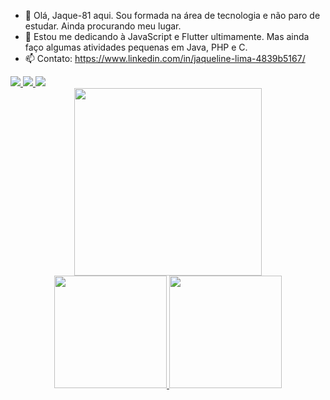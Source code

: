 - 👋 Olá, Jaque-81 aqui. Sou formada na área de tecnologia e não paro de estudar. Ainda procurando meu lugar.
- 🌱 Estou me dedicando à JavaScript e Flutter ultimamente. Mas ainda faço algumas atividades pequenas em Java, PHP e C.  
- 📫 Contato: https://www.linkedin.com/in/jaqueline-lima-4839b5167/
<div>
  <a href="https://www.linkedin.com/in/jaqueline-lima-4839b5167/">
  <img src ="https://img.shields.io/badge/LinkedIn-0077B5?style=for-the-badge&logo=linkedin&logoColor=white"/>
    
  <a href="jaqueline.lima.jpl@gmail.com">
  <img src="https://img.shields.io/badge/Gmail-D14836?style=for-the-badge&logo=gmail&logoColor=white"/>
    
   <a href="https://instagram.com/meucodigofonte">
   <img src="https://img.shields.io/badge/Instagram-E4405F?style=for-the-badge&logo=instagram&logoColor=white"/>
</div>
  
<div align="center">
  <img src = "https://user-images.githubusercontent.com/59448111/171960806-6976af8d-6f3c-4a9c-96d1-24b7b27e5c6d.png" width='300px' />
</div>

<div align="center">
  <a href="https://github.com/Jaque-81">
  <img height="180em" src="https://github-readme-stats.vercel.app/api?username=Jaque-81&show_icons=true&theme=dracula&include_all_commits=true&count_private=true"/>
  <img height="180em" src="https://github-readme-stats.vercel.app/api/top-langs/?username=Jaque-81&layout=compact&langs_count=7&theme=dracula"/>
</div>

  
